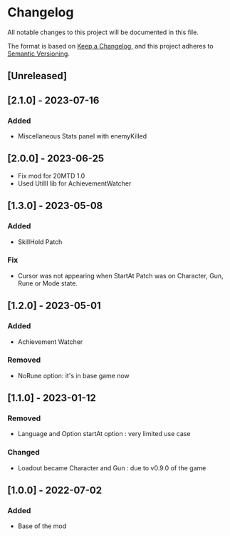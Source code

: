 # Changelog

All notable changes to this project will be documented in this file.

The format is based on [Keep a Changelog](https://keepachangelog.com/en/1.0.0/),
and this project adheres to [Semantic Versioning](https://semver.org/spec/v2.0.0.html).

## [Unreleased]

## [2.1.0] - 2023-07-16

### Added

- Miscellaneous Stats panel with enemyKilled

## [2.0.0] - 2023-06-25

- Fix mod for 20MTD 1.0
- Used UtillI lib for AchievementWatcher

## [1.3.0] - 2023-05-08

### Added

- SkillHold Patch

### Fix

- Cursor was not appearing when StartAt Patch was on Character, Gun, Rune or Mode state.

## [1.2.0] - 2023-05-01

### Added

- Achievement Watcher

### Removed

- NoRune option: it's in base game now

## [1.1.0] - 2023-01-12

### Removed

- Language and Option startAt option : very limited use case

### Changed

- Loadout became Character and Gun : due to v0.9.0 of the game

## [1.0.0] - 2022-07-02

### Added

- Base of the mod

